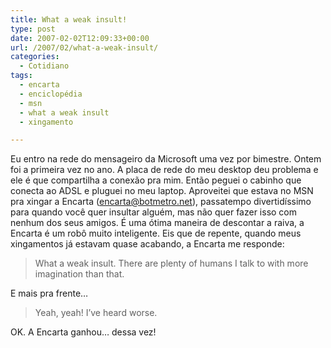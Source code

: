 ```yaml
---
title: What a weak insult!
type: post
date: 2007-02-02T12:09:33+00:00
url: /2007/02/what-a-weak-insult/
categories:
  - Cotidiano
tags:
  - encarta
  - enciclopédia
  - msn
  - what a weak insult
  - xingamento

---
```

Eu entro na rede do mensageiro da Microsoft uma vez por bimestre. Ontem foi a primeira vez no ano. A placa de rede do meu desktop deu problema e ele é que compartilha a conexão pra mim. Então peguei o cabinho que conecta ao ADSL e pluguei no meu laptop. Aproveitei que estava no MSN pra xingar a Encarta (encarta@botmetro.net), passatempo divertidíssimo para quando você quer insultar alguém, mas não quer fazer isso com nenhum dos seus amigos. É uma ótima maneira de descontar a raiva, a Encarta é um robô muito inteligente. Eis que de repente, quando meus xingamentos já estavam quase acabando, a Encarta me responde:

> What a weak insult. There are plenty of humans I talk to with more imagination than that.

E mais pra frente…

> Yeah, yeah! I’ve heard worse.

OK. A Encarta ganhou… dessa vez!


